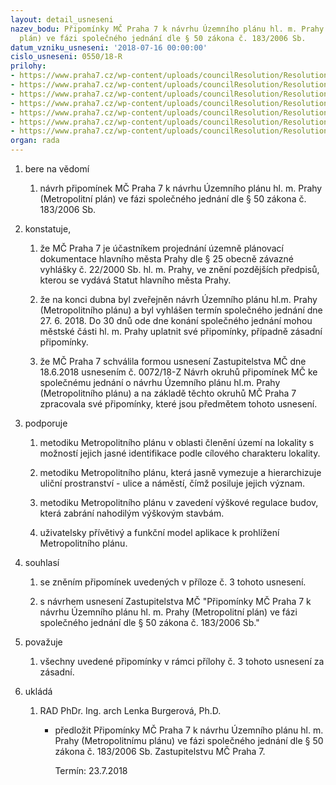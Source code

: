 ```yaml
---
layout: detail_usneseni
nazev_bodu: Připomínky MČ Praha 7 k návrhu Územního plánu hl. m. Prahy (Metropolitní
  plán) ve fázi společného jednání dle § 50 zákona č. 183/2006 Sb.
datum_vzniku_usneseni: '2018-07-16 00:00:00'
cislo_usneseni: 0550/18-R
prilohy:
- https://www.praha7.cz/wp-content/uploads/councilResolution/Resolutions/30090/export/c1duvodovazprava_RMCMPP~375897.doc
- https://www.praha7.cz/wp-content/uploads/councilResolution/Resolutions/30090/export/c2OznameniospolecnemjednaniMPPMHMP_584850_2018~375896.pdf
- https://www.praha7.cz/wp-content/uploads/councilResolution/Resolutions/30090/export/c3PripominkyMCPraha7knavrhuUzemnihoplanuhlmPrahyMetropolitniplanvefazispolecnehojednanidle50zakonac1832006Sb~375895.pdf
- https://www.praha7.cz/wp-content/uploads/councilResolution/Resolutions/30090/export/c4UsneseniZMCP7navrhokruhupripominekkMetropolitnimuplanu~375894.pdf
- https://www.praha7.cz/wp-content/uploads/councilResolution/Resolutions/30090/export/c5InternistanoviskaoddeleniaodboruUMCPraha7kMPP~375893.pdf
- https://www.praha7.cz/wp-content/uploads/councilResolution/Resolutions/30090/export/c6PripominkyKomisezivotnihoprostredikMPP~375892.pdf
- https://www.praha7.cz/wp-content/uploads/councilResolution/Resolutions/30090/export/export~376003.pdf
organ: rada
---
```

<ol id="urzList" class="urzList_view"><li class="urzClass1" id=""><span name="1">bere na vědomí</span><ol class="urzOlClass decimal "><li class="urzClass2" id="" style="text-align: left;"><span><p>návrh připomínek MČ Praha 7 k návrhu Územního plánu hl. m. Prahy (Metropolitní plán) ve fázi společného jednání dle § 50 zákona č. 183/2006 Sb.</p></span></li></ol></li><li class="urzClass1" id=""><span name="50">konstatuje,</span><ol class="urzOlClass decimal "><li class="urzClass2" id="" style="text-align: left;"><span><p>že MČ Praha 7 je účastníkem projednání územně plánovací dokumentace hlavního města Prahy dle § 25 obecně závazné vyhlášky č. 22/2000 Sb. hl. m. Prahy, ve znění pozdějších předpisů, kterou se vydává Statut hlavního města Prahy.</p></span></li><li class="urzClass2" id="" style="text-align: left;"><span><p>že na konci dubna byl zveřejněn návrh Územního plánu hl.m. Prahy (Metropolitního plánu) a byl vyhlášen termín společného jednání dne 27. 6. 2018. Do 30 dnů ode dne konání společného jednání mohou městské části hl. m. Prahy uplatnit své připomínky, případně zásadní připomínky.<br></p></span></li><li class="urzClass2" id="" style="text-align: left;"><span><p>že MČ Praha 7 schválila formou usnesení Zastupitelstva MČ dne 18.6.2018 usnesením č. 0072/18-Z Návrh okruhů připomínek MČ ke společnému jednání o návrhu Územního plánu hl.m. Prahy (Metropolitního plánu) a na základě těchto okruhů MČ Praha 7 zpracovala své připomínky, které jsou předmětem tohoto usnesení.</p></span></li></ol></li><li class="urzClass1" id=""><span name="15">podporuje</span><ol class="urzOlClass decimal "><li class="urzClass2" id="" style="text-align: left;"><span><p>metodiku Metropolitního plánu v oblasti členění území na lokality s možností jejich jasné identifikace podle cílového charakteru lokality.</p></span></li><li class="urzClass2" id="" style="text-align: left;"><span><p>metodiku Metropolitního plánu, která jasně vymezuje a hierarchizuje uliční prostranství - ulice a náměstí, čímž posiluje jejich význam.<br></p></span></li><li class="urzClass2" id="" style="text-align: left;"><span><p>metodiku Metropolitního plánu v zavedení výškové regulace budov, která zabrání nahodilým výškovým stavbám.<br></p></span></li><li class="urzClass2" id="" style="text-align: left;"><span><p>uživatelsky přívětivý a funkční model aplikace k prohlížení Metropolitního plánu.</p></span></li></ol></li><li class="urzClass1" id=""><span name="26">souhlasí</span><ol class="urzOlClass decimal "><li class="urzClass2" id="" style="text-align: left;"><span><p>se zněním připomínek uvedených v příloze č. 3 tohoto usnesení.<br></p></span></li><li class="urzClass2" id="" style="text-align: left;"><span><p>s návrhem usnesení Zastupitelstva MČ "Připomínky MČ Praha 7 k návrhu Územního plánu hl. m. Prahy (Metropolitní plán) ve fázi společného jednání dle § 50 zákona č. 183/2006 Sb."</p></span></li></ol></li><li class="urzClass1" id=""><span name="91">považuje</span><ol class="urzOlClass decimal "><li class="urzClass2" id="" style="text-align: left;"><span><p>všechny uvedené připomínky v rámci přílohy č. 3 tohoto usnesení za zásadní.</p></span></li></ol></li><li class="urzClass1" id="urzUkoly"><span name="1">ukládá</span><ol class="urzOlClass"><li class="urzClass2"><span><p>RAD PhDr. Ing. arch Lenka Burgerová, Ph.D.</p></span><ul class="urzUlClass"><li class="urzClass3"><span><p>předložit Připomínky MČ Praha 7 k návrhu Územního plánu hl. m. Prahy (Metropolitnímu plánu) ve fázi společného jednání dle § 50 zákona č. 183/2006 Sb. Zastupitelstvu MČ Praha 7.</p></span><span class="urzUkolTermin">  Termín:&nbsp;23.7.2018</span></li></ul></li></ol></li></ol>
